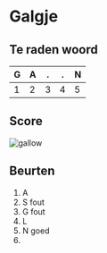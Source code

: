 # Galgje

## Te raden woord

|G|A|.|.|N|
|-|-|-|-|-|
|1|2|3|4|5|

## Score
![gallow](./images/3.png)

## Beurten
1. A
2. S fout
3. G fout
4. L
5. N goed
6. 